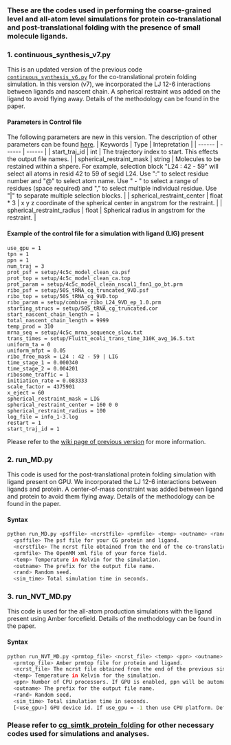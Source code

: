 ### These are the codes used in performing the coarse-grained level and all-atom level simulations for protein co-translational and post-translational folding with the presence of small molecule ligands.

### 1. continuous_synthesis_v7.py
This is an updated version of the previous code [`continuous_synthesis_v6.py`](https://github.com/obrien-lab/cg_simtk_protein_folding/blob/master/Continuous_synthesis_protocol/continuous_synthesis_v6.py) for the co-translational protein folding simulation. 
In this version (v7), we incorporated the LJ 12-6 interactions between ligands and nascent chain. A spherical restraint was added on the ligand to avoid flying away. Details of the methodology can be found in the paper.
#### Parameters in Control file
The following parameters are new in this version. The description of other parameters can be found [here](https://github.com/obrien-lab/cg_simtk_protein_folding/wiki/continuous_synthesis_v6.py#3-parameters-in-control-file).
| Keywords | Type | Intepretation |
| ------ | ------ | ------ |
| start_traj_id | int | The trajectory index to start. This effects the output file names. |
| spherical_restraint_mask | string | Molecules to be restained within a shpere. For example, selection block "L24 : 42 - 59" will select all atoms in resid 42 to 59 of segid L24. Use ":" to select residue number and "@" to select atom name. Use " - " to select a range of residues (space required) and "," to select multiple individual residue. Use "\|" to separate multiple selection blocks. |
| spherical_restraint_center | float * 3 | x y z coordinate of the spherical center in angstrom for the restraint. |
| spherical_restraint_radius | float | Spherical radius in angstrom for the restraint. |
#### Example of the control file for a simulation with ligand (LIG) present
```
use_gpu = 1
tpn = 1
ppn = 1
num_traj = 3
prot_psf = setup/4c5c_model_clean_ca.psf
prot_top = setup/4c5c_model_clean_ca.top
prot_param = setup/4c5c_model_clean_nscal1_fnn1_go_bt.prm
ribo_psf = setup/50S_tRNA_cg_truncated_9VD.psf
ribo_top = setup/50S_tRNA_cg_9VD.top
ribo_param = setup/combine_ribo_L24_9VD_ep_1.0.prm
starting_strucs = setup/50S_tRNA_cg_truncated.cor
start_nascent_chain_length = 1
total_nascent_chain_length = 9999
temp_prod = 310
mrna_seq = setup/4c5c_mrna_sequence_slow.txt
trans_times = setup/Fluitt_ecoli_trans_time_310K_avg_16.5.txt
uniform_ta = 0
uniform_mfpt = 0.05
ribo_free_mask = L24 : 42 - 59 | LIG
time_stage_1 = 0.000340
time_stage_2 = 0.004201
ribosome_traffic = 1
initiation_rate = 0.083333
scale_factor = 4375901
x_eject = 60
spherical_restraint_mask = LIG
spherical_restraint_center = 160 0 0
spherical_restraint_radius = 100
log_file = info_1-3.log
restart = 1
start_traj_id = 1
```
Please refer to the [wiki page of previous version](https://github.com/obrien-lab/cg_simtk_protein_folding/wiki/continuous_synthesis_v6.py) for more information.

### 2. run_MD.py
This code is used for the post-translational protein folding simulation with ligand present on GPU. 
We incorporated the LJ 12-6 interactions between ligands and protein. A center-of-mass constraint was added between ligand and protein to avoid them flying away. Details of the methodology can be found in the paper.
#### Syntax
```bash
python run_MD.py <psffile> <ncrstfile> <prmfile> <temp> <outname> <rand> <sim_time>
  <psffile> The psf file for your CG protein and ligand.
  <ncrstfile> The ncrst file obtained from the end of the co-translational simulation that only contains coordinates and velocities of protein and ligand.
  <prmfile> The OpenMM xml file of your force field.
  <temp> Temperature in Kelvin for the simulation.
  <outname> The prefix for the output file name.
  <rand> Random seed.
  <sim_time> Total simulation time in seconds.
```

### 3. run_NVT_MD.py
This code is used for the all-atom production simulations with the ligand present using Amber forcefield.
Details of the methodology can be found in the paper.
#### Syntax
```bash
python run_NVT_MD.py <prmtop_file> <ncrst_file> <temp> <ppn> <outname> <rand> <sim_time> [<use_gpu>]
  <prmtop_file> Amber prmtop file for protein and ligand.
  <ncrst_file> The ncrst file obtained from the end of the previous simulation that only contains coordinates and velocities of protein and ligand.
  <temp> Temperature in Kelvin for the simulation.
  <ppn> Number of CPU processors. If GPU is enabled, ppn will be automatically set as 1.
  <outname> The prefix for the output file name.
  <rand> Random seed.
  <sim_time> Total simulation time in seconds.
  [<use_gpu>] GPU device id. If use_gpu = -1 then use CPU platform. Default is -1.
```

### Please refer to [cg_simtk_protein_folding](https://github.com/obrien-lab/cg_simtk_protein_folding) for other necessary codes used for simulations and analyses.
